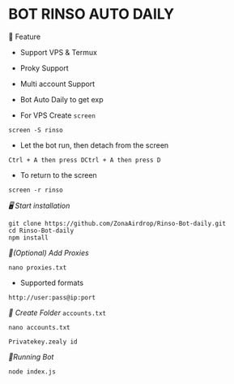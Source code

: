 # BOT RINSO AUTO DAILY 

📝 Feature 
- Support VPS & Termux 
- Proky Support
- Multi account Support
- Bot Auto Daily to get exp

- For VPS Create `screen`

````
screen -S rinso
````
- Let the bot run, then detach from the screen

````
Ctrl + A then press DCtrl + A then press D
````
- To return to the screen

````
screen -r rinso
````

*🖥️ Start installation*

````
git clone https://github.com/ZonaAirdrop/Rinso-Bot-daily.git
cd Rinso-Bot-daily
npm install
````
*🔖(Optional) Add Proxies*

````
nano proxies.txt
````
- Supported formats

````
http://user:pass@ip:port 
````

*🔖 Create Folder* `accounts.txt`

````
nano accounts.txt
````
`Privatekey.zealy id`

*🔖Running Bot*

````
node index.js
````
